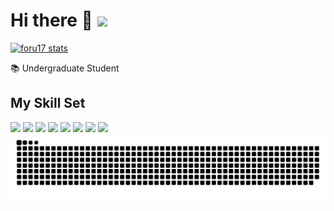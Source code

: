 # Hi there 👋 ![](https://komarev.com/ghpvc/?username=jie0102&color=blue&style=flat-square)

[![foru17 stats](https://github-readme-stats.vercel.app/api?username=jie0102&theme=dark&show_icons=true)](https://github.com/jie0102)

📚 Undergraduate Student

## My Skill Set
<img src="https://img.shields.io/badge/-Python-3776AB?style=flat-square&logo=python&logoColor=white" />
<img src="https://img.shields.io/badge/-SQL-4479A1?style=flat-square&logo=mysql&logoColor=white" />
<img src="https://img.shields.io/badge/-R-276DC3?style=flat-square&logo=r&logoColor=white" />
<img src="https://img.shields.io/badge/-JavaScript-F7DF1E?style=flat-square&logo=javascript&logoColor=black" />
<img src="https://img.shields.io/badge/-CSS3-1572B6?style=flat-square&logo=css3&logoColor=white" />
<img src="https://img.shields.io/badge/-MATLAB-0076A8?style=flat-square&logo=mathworks&logoColor=white" />
<img src="https://img.shields.io/badge/-C%23-239120?style=flat-square&logo=c-sharp&logoColor=white" />
<img src="https://img.shields.io/badge/-C++-00599C?style=flat-square&logo=c%2B%2B&logoColor=white" />



<picture>
  <source media="(prefers-color-scheme: dark)" srcset="https://raw.githubusercontent.com/jie0102/jie0102/output/github-contribution-grid-snake-dark.svg">
  <source media="(prefers-color-scheme: light)" srcset="https://raw.githubusercontent.com/jie0102/jie0102/output/github-contribution-grid-snake.svg">
  <img alt="github contribution grid snake animation" src="https://raw.githubusercontent.com/jie0102/jie0102//output/github-contribution-grid-snake.svg">
</picture>
